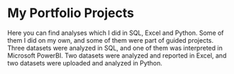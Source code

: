 # My Portfolio Projects
Here you can find analyses which I did in SQL, Excel and Python. Some of them I did on my own, and some of them were part of guided projects.
Three datasets were analyzed in SQL, and one of them was interpreted in Microsoft PowerBI. Two datasets were analyzed and reported in Excel, 
and two datasets were uploaded and analyzed in Python.
